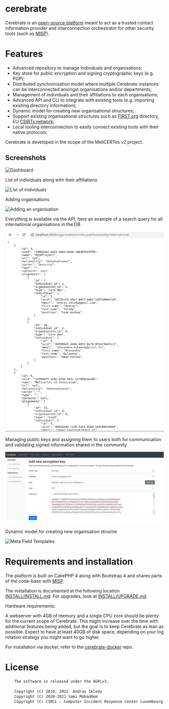 # cerebrate

Cerebrate is an [open-source platform](https://github.com/cerebrate-project) meant to act as a trusted contact information provider and interconnection orchestrator for other security tools (such as [MISP](https://www.misp-project.org/)).

# Features

- Advanced repository to manage individuals and organisations;
- Key store for public encryption and signing cryptographic keys (e.g. PGP);
- Distributed synchronisation model where multiple Cerebrate instances can be interconnected amongst organisations and/or departments;
- Management of individuals and their affiliations to each organisations;
- Advanced API and CLI to integrate with existing tools (e.g. importing existing directory information);
- Dynamic model for creating new organisational structures;
- Support existing organisational structures such as [FIRST.org](https://www.first.org/) directory, EU [CSIRTs network](https://csirtsnetwork.eu/);
- Local tooling interconnection to easily connect existing tools with their native protocols;

Cerebrate is developed in the scope of the MeliCERTes v2 project.

## Screenshots

![Dashboard](https://www.cerebrate-project.org/assets/images/screenshots/Screenshot%20from%202021-10-19%2016-31-56.png)

List of individuals along with their affiliations

![List of individuals](https://www.cerebrate-project.org/assets/images/screenshots/Screenshot%20from%202021-10-19%2016-32-35.png)

Adding organisations

![Adding an organisation](https://www.cerebrate-project.org/assets/images/screenshots/Screenshot%20from%202021-10-19%2016-33-04.png)

Everything is available via the API, here an example of a search query for all international organisations in the DB.

![API query](/documentation/images/orgs_api.png)

Managing public keys and assigning them to users both for communication and validating signed information shared in the community

![Encryption key management](/documentation/images/add_encryption_key.png)

Dynamic model for creating new organisation structre

![Meta Field Templates](https://www.cerebrate-project.org/assets/images/screenshots/Screenshot%20from%202021-10-19%2016-38-21.png)

# Requirements and installation

The platform is built on CakePHP 4 along with Bootstrap 4 and shares parts of the code-base with [MISP](https://www.github.com/MISP).

The installation is documented at the following location [INSTALL/INSTALL.md](INSTALL/INSTALL.md). For upgrades, look at [INSTALL/UPGRADE.md](INSTALL/UPGRADE.md)

Hardware requirements:

A webserver with 4GB of memory and a single CPU core should be plenty for the current scope of Cerebrate. This might increase over the time with additional features being added, but the goal is to keep Cerebrate as lean as possible. Expect to have at least 40GB of disk space, depending on your log rotation strategy you might want to go higher.

For installation via docker, refer to the [cerebrate-docker](https://github.com/cerebrate-project/cerebrate-docker) repo.

# License

~~~~
    The software is released under the AGPLv3.

    Copyright (C) 2019, 2021  Andras Iklody
    Copyright (C) 2020-2021 Sami Mokaddem
    Copyright (C) CIRCL - Computer Incident Response Center Luxembourg
~~~~
